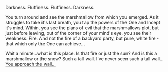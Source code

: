 Darkness. Fluffiness. 
Fluffiness. Darkness. 

You turn around and see the marshmallow from
which you emerged. As it struggles to take it's
last breath, you tap the powers of the One and 
Incept it's mind. Within, you see the plans of 
evil that the marshmallows plot, but just before
leaving, out of the corner of your mind's eye, you 
see their weakness. Fire. And not the fire of a 
backyard party, but pure, white fire - that which
only the One can achieve...

Wait a minute...what is this place.  Is that fire or 
just the sun?  And is this a marshmallow or the snow?
Such a tall wall.  I've never seen such a tall wall...
[You approach the wall...](jonsnow/jon.md)